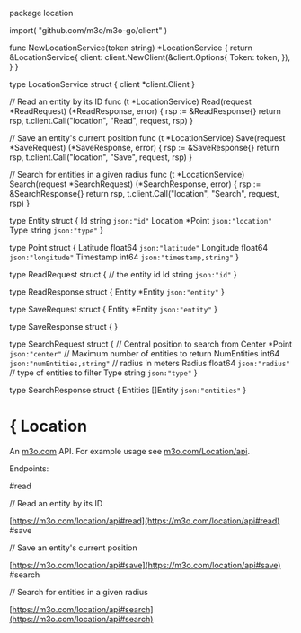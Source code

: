 package location

import(
	"github.com/m3o/m3o-go/client"
)

func NewLocationService(token string) *LocationService {
	return &LocationService{
		client: client.NewClient(&client.Options{
			Token: token,
		}),
	}
}

type LocationService struct {
	client *client.Client
}


// Read an entity by its ID
func (t *LocationService) Read(request *ReadRequest) (*ReadResponse, error) {
	rsp := &ReadResponse{}
	return rsp, t.client.Call("location", "Read", request, rsp)
}

// Save an entity's current position
func (t *LocationService) Save(request *SaveRequest) (*SaveResponse, error) {
	rsp := &SaveResponse{}
	return rsp, t.client.Call("location", "Save", request, rsp)
}

// Search for entities in a given radius
func (t *LocationService) Search(request *SearchRequest) (*SearchResponse, error) {
	rsp := &SearchResponse{}
	return rsp, t.client.Call("location", "Search", request, rsp)
}




type Entity struct {
  Id string `json:"id"`
  Location *Point `json:"location"`
  Type string `json:"type"`
}

type Point struct {
  Latitude float64 `json:"latitude"`
  Longitude float64 `json:"longitude"`
  Timestamp int64 `json:"timestamp,string"`
}

type ReadRequest struct {
  // the entity id
  Id string `json:"id"`
}

type ReadResponse struct {
  Entity *Entity `json:"entity"`
}

type SaveRequest struct {
  Entity *Entity `json:"entity"`
}

type SaveResponse struct {
}

type SearchRequest struct {
  // Central position to search from
  Center *Point `json:"center"`
  // Maximum number of entities to return
  NumEntities int64 `json:"numEntities,string"`
  // radius in meters
  Radius float64 `json:"radius"`
  // type of entities to filter
  Type string `json:"type"`
}

type SearchResponse struct {
  Entities []Entity `json:"entities"`
}

# { Location

An [m3o.com](https://m3o.com) API. For example usage see [m3o.com/Location/api](https://m3o.com/Location/api).

Endpoints:

#read

// Read an entity by its ID


[https://m3o.com/location/api#read](https://m3o.com/location/api#read)
#save

// Save an entity's current position


[https://m3o.com/location/api#save](https://m3o.com/location/api#save)
#search

// Search for entities in a given radius


[https://m3o.com/location/api#search](https://m3o.com/location/api#search)
